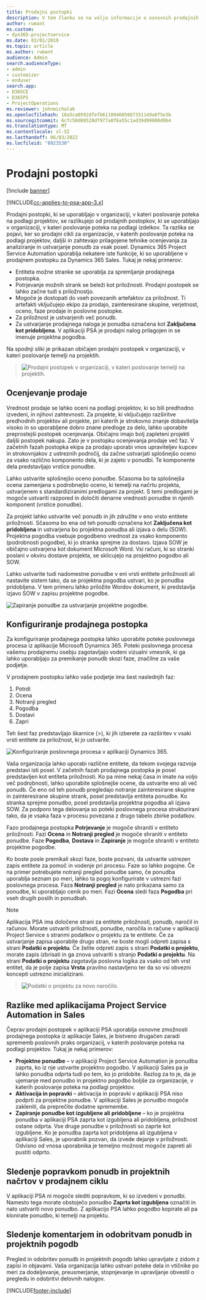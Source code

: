 ```yaml
---
title: Prodajni postopki
description: V tem članku so na voljo informacije o osnovnih prodajnih postopkih.
author: rumant
ms.custom:
- dyn365-projectservice
ms.date: 03/01/2019
ms.topic: article
ms.author: rumant
audience: Admin
search.audienceType:
- admin
- customizer
- enduser
search.app:
- D365CE
- D365PS
- ProjectOperations
ms.reviewer: johnmichalak
ms.openlocfilehash: 18a5ca0592dfefb611094685087351149a0f5e3b
ms.sourcegitcommit: 6cfc50d89528df977a8f6a55c1ad39d99800d9b4
ms.translationtype: MT
ms.contentlocale: sl-SI
ms.lasthandoff: 06/03/2022
ms.locfileid: "8923530"
---
```

# <a name="sales-processes"></a>Prodajni postopki

[!include [banner](../includes/psa-now-project-operations.md)]

[!INCLUDE[cc-applies-to-psa-app-3.x](../includes/cc-applies-to-psa-app-3x.md)]

Prodajni postopki, ki se uporabljajo v organizaciji, v kateri poslovanje poteka na podlagi projektov, se razlikujejo od prodajnih postopkov, ki se uporabljajo v organizaciji, v kateri poslovanje poteka na podlagi izdelkov. Ta razlika se pojavi, ker so prodajni cikli za organizacije, v katerih poslovanje poteka na podlagi projektov, daljši in zahtevajo prilagojene tehnike ocenjevanja za analiziranje in ustvarjanje ponudb za vsak posel. Dynamics 365 Project Service Automation uporablja nekatere iste funkcije, ki so uporabljene v prodajnem postopku za Dynamics 365 Sales. Tukaj je nekaj primerov:

- Entiteta možne stranke se uporablja za spremljanje prodajnega postopka.
- Potrjevanje možnih strank se beleži kot priložnosti. Prodajni postopek se lahko začne tudi s priložnostjo.
- Mogoče je dostopati do vseh povezanih artefaktov za priložnost. Ti artefakti vključujejo ekipo za prodajo, zainteresirane skupine, verjetnost, oceno, faze prodaje in poslovne postopke.
- Za priložnost je ustvarjenih več ponudb.
- Za ustvarjanje prodajnega naloga je ponudba označena kot **Zaključena kot pridobljena**. V aplikaciji PSA je prodajni nalog prilagojen in se imenuje projektna pogodba.

Na spodnji sliki je prikazan običajen prodajni postopek v organizaciji, v kateri poslovanje temelji na projektih.

> ![Prodajni postopek v organizaciji, v kateri poslovanje temelji na projektih.](media/basic-guide-1.png)

## <a name="estimating-a-sale"></a>Ocenjevanje prodaje
Vrednost prodaje se lahko oceni na podlagi projektov, ki so bili predhodno izvedeni, in njihovi zahtevnosti. Za projekte, ki vključujejo razširitve predhodnih projektov ali projekte, pri katerih je strokovno znanje dobavitelja visoko in so uporabljene dobro znane predloge za delo, lahko uporabite preprostejši postopek ocenjevanja. Običajno imajo bolj zapleteni projekti daljši postopek nakupa. Zato je v postopku ocenjevanja prodaje več faz. V začetnih fazah postopka ekipa za prodajo uporabi vnos upraviteljev kupcev in strokovnjakov z ustreznih področij, da začne ustvarjati splošnejšo oceno za vsako različno komponento dela, ki je zajeto v ponudbi. Te komponente dela predstavljajo vrstice ponudbe. 

Lahko ustvarite splošnejšo oceno ponudbe. Sčasoma bo ta splošnejša ocena zamenjana s podrobnejšo oceno, ki temelji na načrtu projekta, ustvarjenem s standardiziranimi predlogami za projekt. S temi predlogami je mogoče ustvariti razpored in določiti denarne vrednosti ponudbe in njenih komponent (vrstice ponudbe). 

Za projekt lahko ustvarite več ponudb in jih združite v eno vrsto entitete priložnosti. Sčasoma bo ena od teh ponudb označena kot **Zaključena kot pridobljena** in ustvarjena bo projektna ponudba ali izjava o delu (SOW). Projektna pogodba vsebuje pogodbeno vrednost za vsako komponento (podrobnosti pogodbe), ki jo stranka sprejme za dostavo. Izjava SOW je običajno ustvarjena kot dokument Microsoft Word. Vsi računi, ki so stranki poslani v okviru dostave projekta, se sklicujejo na projektno pogodbo ali SOW.

Lahko ustvarite tudi nadomestne ponudbe v eni vrsti entitete priložnosti ali nastavite sistem tako, da se projektna pogodba ustvari, ko je ponudba pridobljena. V tem primeru lahko priložite Wordov dokument, ki predstavlja izjavo SOW v zapisu projektne pogodbe.

![Zapiranje ponudbe za ustvarjanje projektne pogodbe.](media/basic-guide-2.png)

## <a name="configuring-the-sales-process"></a>Konfiguriranje prodajnega postopka
Za konfiguriranje prodajnega postopka lahko uporabite poteke poslovnega procesa iz aplikacije Microsoft Dynamics 365. Poteki poslovnega procesa vašemu prodajnemu osebju zagotavljajo vodeni vizualni vmesnik, ki ga lahko uporabljajo za premikanje ponudb skozi faze, značilne za vaše podjetje.

V prodajnem postopku lahko vaše podjetje ima šest naslednjih faz:

1. Potrdi
2. Ocena
3. Notranji pregled
4. Pogodba
5. Dostavi
6. Zapri

Teh šest faz predstavljajo škarnice (\>), ki jih izberete za razširitev v vsaki vrsti entitete za priložnost, ki jo ustvarite.

![Konfiguriranje poslovnega procesa v aplikaciji Dynamics 365.](media/basic-guide-3.png)
 
Vaša organizacija lahko uporabi različne entitete, da tekom svojega razvoja predstavi isti posel. V začetnih fazah prodajnega postopka je posel predstavljen kot entiteta priložnosti. Ko pa mine nekaj časa in imate na voljo več podrobnosti, lahko uporabite splošnejše ocene, da ustvarite eno ali več ponudb. Če eno od teh ponudb pregledajo notranje zainteresirane skupine in zainteresirane skupine strank, posel predstavlja entiteta ponudbe. Ko stranka sprejme ponudbo, posel predstavlja projektna pogodba ali izjava SOW. Za podporo tega delovanja so poteki poslovnega procesa strukturirani tako, da je vsaka faza v procesu povezana z drugo tabelo zbirke podatkov.

Fazo prodajnega postopka **Potrjevanje** je mogoče shraniti v entiteto priložnosti. Fazi **Ocena** in **Notranji pregled** je mogoče shraniti v entiteto ponudbe. Faze **Pogodba**, **Dostava** in **Zapiranje** je mogoče shraniti v entiteto projektne pogodbe.

Ko boste posle premikali skozi faze, boste pozvani, da ustvarite ustrezen zapis entitete za pomoč in vodenje pri procesu. Faze so lahko pogojne. Če na primer potrebujete notranji pregled ponudbe samo, če ponudba uporablja seznam po meri, lahko ta pogoj konfigurirate v ustrezni fazi poslovnega procesa. Faza **Notranji pregled** je nato prikazana samo za ponudbe, ki uporabljajo cenik po meri. Fazi **Ocena** sledi faza **Pogodba** pri vseh drugih poslih in ponudbah.

> [!NOTE]
> Aplikacija PSA ima določene strani za entitete priložnosti, ponudb, naročil in računov. Morate ustvariti priložnosti, ponudbe, naročila in račune v aplikaciji Project Service s stranmi podatkov o projektu za te entitete. Če za ustvarjanje zapisa uporabite drugo stran, ne boste mogli odpreti zapisa s strani **Podatki o projektu**. Če želite odpreti zapis s strani **Podatki o projektu**, morate zapis izbrisati in ga znova ustvariti s stranjo **Podatki o projektu**. Na strani **Podatki o projektu** zagotavlja poslovna logika za vsako od teh vrst entitet, da je polje zapisa **Vrsta** pravilno nastavljeno ter da so vsi obvezni koncepti ustrezno inicializirani.

> ![Podatki o projektu za novo naročilo.](media/basic-guide-4.png)
 
## <a name="differences-between-project-service-automation-and-sales"></a>Razlike med aplikacijama Project Service Automation in Sales
Čeprav prodajni postopek v aplikaciji PSA uporablja osnovne zmožnosti prodajnega postopka iz aplikacije Sales, je bistveno drugačen zaradi sprememb poslovnih praks organizacij, v katerih poslovanje poteka na podlagi projektov. Tukaj je nekaj primerov:

- **Projektne ponudbe** – v aplikaciji Project Service Automation je ponudba zaprta, ko iz nje ustvarite projektno pogodbo. V aplikaciji Sales pa je lahko ponudba odprta tudi po tem, ko jo pridobite. Razlog za to je, da je ujemanje med ponudbo in projektno pogodbo boljše za organizacije, v katerih poslovanje poteka na podlagi projektov. 
- **Aktivacija in popravki** – aktivacija in popravki v aplikaciji PSA niso podprti za projektne ponudbe. V aplikaciji Sales je ponudbo mogoče zakleniti, da preprečite dodatne spremembe.
- **Zapiranje ponudbe kot izgubljene ali pridobljene** – ko je projektna ponudba v aplikaciji PSA zaprta kot izgubljena ali pridobljena, priložnost ostane odprta. Vse druge ponudbe v priložnosti so zaprte kot izgubljene. Ko je ponudba zaprta kot pridobljena ali izgubljena v aplikaciji Sales, je uporabnik pozvan, da izvede dejanje v priložnosti. Odvisno od vnosa uporabnika je temeljno možnost mogoče zapreti ali pustiti odprto.

## <a name="tracking-revisions-to-quotes-and-project-plans-in-the-sales-cycle"></a>Sledenje popravkom ponudb in projektnih načrtov v prodajnem ciklu
V aplikaciji PSA ni mogoče slediti popravkom, ki so izvedeni v ponudbi. Namesto tega morate obstoječo ponudbo **Zaprta kot izgubljena** označiti in nato ustvariti novo ponudbo. Z aplikacijo PSA lahko pogodbo kopirate ali pa klonirate ponudbo, ki temelji na projektu.

## <a name="tracking-comments-and-approvals-of-quotes-and-project-contracts"></a>Sledenje komentarjem in odobritvam ponudb in projektnih pogodb
Pregled in odobritev ponudb in projektnih pogodb lahko upravljate z zidom z zapisi in objavami. Vaša organizacija lahko ustvari poteke dela in vtičnike po meri za dodeljevanje, preusmerjanje, stopnjevanje in upravljanje obvestil o pregledu in odobritvi delovnih nalogov.


[!INCLUDE[footer-include](../includes/footer-banner.md)]
